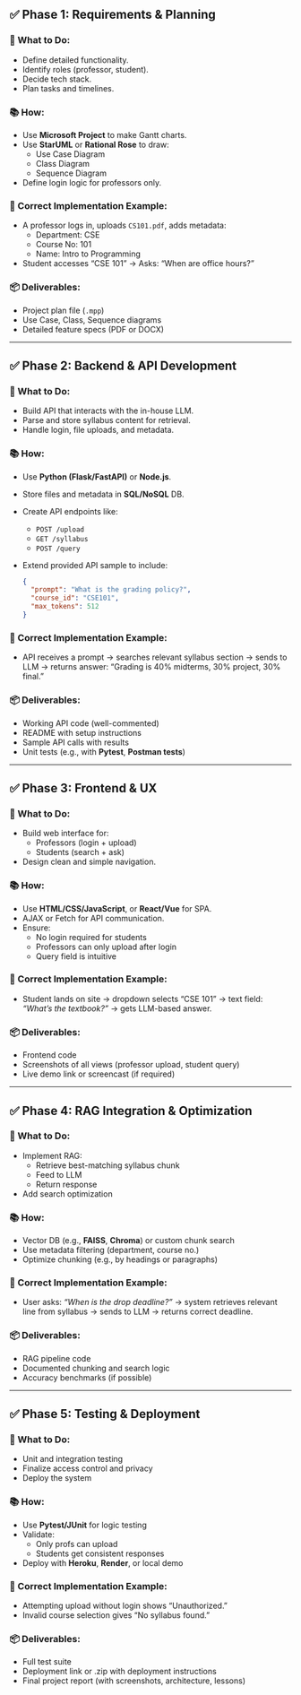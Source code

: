 ## ✅ **Phase 1: Requirements & Planning**

### 🔧 What to Do:

- Define detailed functionality.
- Identify roles (professor, student).
- Decide tech stack.
- Plan tasks and timelines.

### 📚 How:

- Use **Microsoft Project** to make Gantt charts.
- Use **StarUML** or **Rational Rose** to draw:
  - Use Case Diagram
  - Class Diagram
  - Sequence Diagram
- Define login logic for professors only.

### 🧩 Correct Implementation Example:

- A professor logs in, uploads `CS101.pdf`, adds metadata:
  - Department: CSE
  - Course No: 101
  - Name: Intro to Programming
- Student accesses “CSE 101” → Asks: “When are office hours?”

### 📦 Deliverables:

- Project plan file (`.mpp`)
- Use Case, Class, Sequence diagrams
- Detailed feature specs (PDF or DOCX)

------

## ✅ **Phase 2: Backend & API Development**

### 🔧 What to Do:

- Build API that interacts with the in-house LLM.
- Parse and store syllabus content for retrieval.
- Handle login, file uploads, and metadata.

### 📚 How:

- Use **Python (Flask/FastAPI)** or **Node.js**.

- Store files and metadata in **SQL/NoSQL** DB.

- Create API endpoints like:

  - `POST /upload`
  - `GET /syllabus`
  - `POST /query`

- Extend provided API sample to include:

  ```json
  {
    "prompt": "What is the grading policy?",
    "course_id": "CSE101",
    "max_tokens": 512
  }
  ```

### 🧩 Correct Implementation Example:

- API receives a prompt → searches relevant syllabus section → sends to LLM → returns answer:
   “Grading is 40% midterms, 30% project, 30% final.”

### 📦 Deliverables:

- Working API code (well-commented)
- README with setup instructions
- Sample API calls with results
- Unit tests (e.g., with **Pytest**, **Postman tests**)

------

## ✅ **Phase 3: Frontend & UX**

### 🔧 What to Do:

- Build web interface for:
  - Professors (login + upload)
  - Students (search + ask)
- Design clean and simple navigation.

### 📚 How:

- Use **HTML/CSS/JavaScript**, or **React/Vue** for SPA.
- AJAX or Fetch for API communication.
- Ensure:
  - No login required for students
  - Professors can only upload after login
  - Query field is intuitive

### 🧩 Correct Implementation Example:

- Student lands on site → dropdown selects “CSE 101” → text field:
   *“What’s the textbook?”* → gets LLM-based answer.

### 📦 Deliverables:

- Frontend code
- Screenshots of all views (professor upload, student query)
- Live demo link or screencast (if required)

------

## ✅ **Phase 4: RAG Integration & Optimization**

### 🔧 What to Do:

- Implement RAG:
  - Retrieve best-matching syllabus chunk
  - Feed to LLM
  - Return response
- Add search optimization

### 📚 How:

- Vector DB (e.g., **FAISS**, **Chroma**) or custom chunk search
- Use metadata filtering (department, course no.)
- Optimize chunking (e.g., by headings or paragraphs)

### 🧩 Correct Implementation Example:

- User asks: *“When is the drop deadline?”* → system retrieves relevant line from syllabus → sends to LLM → returns correct deadline.

### 📦 Deliverables:

- RAG pipeline code
- Documented chunking and search logic
- Accuracy benchmarks (if possible)

------

## ✅ **Phase 5: Testing & Deployment**

### 🔧 What to Do:

- Unit and integration testing
- Finalize access control and privacy
- Deploy the system

### 📚 How:

- Use **Pytest/JUnit** for logic testing
- Validate:
  - Only profs can upload
  - Students get consistent responses
- Deploy with **Heroku**, **Render**, or local demo

### 🧩 Correct Implementation Example:

- Attempting upload without login shows “Unauthorized.”
- Invalid course selection gives “No syllabus found.”

### 📦 Deliverables:

- Full test suite
- Deployment link or .zip with deployment instructions
- Final project report (with screenshots, architecture, lessons)

